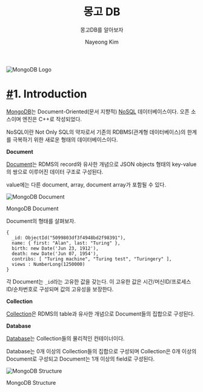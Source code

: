 ﻿---
layout: post
title: 몽고 DB
subtitle : 몽고DB를 알아보자
tags: [BackEnd,mongoDB ]
author: Nayeong Kim
comments : False
---
![MongoDB Logo](https://poiemaweb.com/img/mongo-db-logo.png)

# [#](https://poiemaweb.com/mongdb-basics#1-introduction)1. Introduction

[MongoDB](https://www.mongodb.com/)는 Document-Oriented(문서 지향적)  [NoSQL](https://ko.wikipedia.org/wiki/NoSQL)  데이터베이스이다. 오픈 소스이며 엔진은 C++로 작성되었다.

NoSQL이란 Not Only SQL의 약자로서 기존의 RDBMS(관계형 데이터베이스)의 한계를 극복하기 위한 새로운 형태의 데이터베이스이다.

**Document**

[Document](https://docs.mongodb.com/manual/core/document/)는 RDMS의 record와 유사한 개념으로 JSON objects 형태의 key-value의 쌍으로 이루어진 데이터 구조로 구성된다.

value에는 다른 document, array, document array가 포함될 수 있다.

![MongoDB Document](https://poiemaweb.com/img/mongodb-document.png)

MongoDB Document

Document의 형태를 살펴보자.

```
{
  _id: ObjectId("5099803df3f4948bd2f98391"),
  name: { first: "Alan", last: "Turing" },
  birth: new Date('Jun 23, 1912'),
  death: new Date('Jun 07, 1954'),
  contribs: [ "Turing machine", "Turing test", "Turingery" ],
  views : NumberLong(1250000)
}

```

각 Document는  `_id`라는 고유한 값을 갖는다. 이 고유한 값은 시간/머신ID/프로세스ID/순차번호로 구성되며 값의 고유성을 보장한다.

**Collection**

[Collection](https://docs.mongodb.com/manual/core/databases-and-collections/#collections)은 RDMS의 table과 유사한 개념으로 Document들의 집합으로 구성된다.

**Database**

[Database](https://docs.mongodb.com/manual/core/databases-and-collections/#databases)는 Collection들의 물리적인 컨테이너이다.

Database는 0개 이상의 Collection들의 집합으로 구성되며 Collection은 0개 이상의 Document로 구성되고 Document는 1개 이상의 field로 구성된다.

![MongoDB Structure](https://poiemaweb.com/img/mongodb-structure.png)

MongoDB Structure
